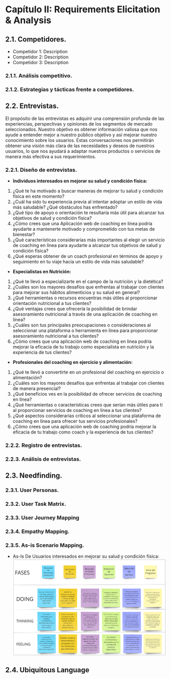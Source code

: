 # **Capítulo II:  Requirements Elicitation & Analysis**
## 2.1. Competidores.
* Competidor 1: Description
* Competidor 2: Description
* Competidor 3: Description
### 2.1.1. Análisis competitivo.

### 2.1.2. Estrategias y tácticas frente a competidores.

## 2.2. Entrevistas.
El propósito de las entrevistas es adquirir una comprensión profunda de las experiencias, perspectivas y opiniones de los segmentos de mercado seleccionados. Nuestro objetivo es obtener información valiosa que nos ayude a entender mejor a nuestro público objetivo y así mejorar nuestro conocimiento sobre los usuarios. Estas conversaciones nos permitirán obtener una visión más clara de las necesidades y deseos de nuestros usuarios, lo que nos ayudará a adaptar nuestros productos o servicios de manera más efectiva a sus requerimientos.
### 2.2.1. Diseño de entrevistas.
* **Individuos interesados en mejorar su salud y condición física:**
1. ¿Qué te ha motivado a buscar maneras de mejorar tu salud y condición física en este momento?
2. ¿Cuál ha sido tu experiencia previa al intentar adoptar un estilo de vida más saludable? ¿Qué obstáculos has enfrentado?
3. ¿Qué tipo de apoyo o orientación te resultaría más útil para alcanzar tus objetivos de salud y condición física?
4. ¿Cómo crees que una Aplicación web de coaching en línea podría ayudarte a mantenerte motivado y comprometido con tus metas de bienestar?
5. ¿Qué características considerarías más importantes al elegir un servicio de coaching en línea para ayudarte a alcanzar tus objetivos de salud y condición física?
6. ¿Qué esperas obtener de un coach profesional en términos de apoyo y seguimiento en tu viaje hacia un estilo de vida más saludable?

* **Especialistas en Nutrición:**
1. ¿Qué te llevó a especializarte en el campo de la nutrición y la dietética?
2. ¿Cuáles son los mayores desafíos que enfrentas al trabajar con clientes para mejorar sus hábitos alimenticios y su salud en general?
3. ¿Qué herramientas o recursos encuentras más útiles al proporcionar orientación nutricional a tus clientes?
4. ¿Qué ventajas crees que ofrecería la posibilidad de brindar asesoramiento nutricional a través de una aplicación de coaching en línea?
5. ¿Cuáles son tus principales preocupaciones o consideraciones al seleccionar una plataforma o herramienta en línea para proporcionar asesoramiento nutricional a tus clientes?
6. ¿Cómo crees que una aplicación web de coaching en línea podría mejorar la eficacia de tu trabajo como especialista en nutrición y la experiencia de tus clientes?

* **Profesionales del coaching en ejercicio y alimentación:**
1. ¿Qué te llevó a convertirte en un profesional del coaching en ejercicio o alimentación?
2. ¿Cuáles son los mayores desafíos que enfrentas al trabajar con clientes de manera presencial?
3. ¿Qué beneficios ves en la posibilidad de ofrecer servicios de coaching en línea?
4. ¿Qué herramientas o características crees que serían más útiles para ti al proporcionar servicios de coaching en línea a tus clientes?
5. ¿Qué aspectos considerarías críticos al seleccionar una plataforma de coaching en línea para ofrecer tus servicios profesionales?
6. ¿Cómo crees que una aplicación web de coaching  podría mejorar la eficacia de tu trabajo como coach y la experiencia de tus clientes?
### 2.2.2. Registro de entrevistas.
### 2.2.3. Análisis de entrevistas.
## 2.3. Needfinding.
### 2.3.1. User Personas.
### 2.3.2. User Task Matrix.
### 2.3.3. User Journey Mapping
### 2.3.4. Empathy Mapping.
### 2.3.5. As-is Scenario Mapping.
- As-Is De Usuarios interesados en mejorar su salud y condición física:
![As-Is Usuarios](assets/img_chapter01/As-Is_Usuarios.jpg)
## 2.4. Ubiquitous Language